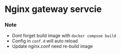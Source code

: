 # Nginx gateway servcie

### Note

- Dont forget build image with `docker compsoe build`
- Config in `conf.d` will auto reload
- Update nginx.conf need re-build image

